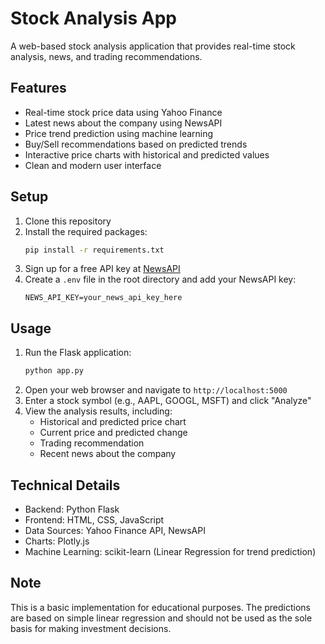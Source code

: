 # Stock Analysis App

A web-based stock analysis application that provides real-time stock analysis, news, and trading recommendations.

## Features

- Real-time stock price data using Yahoo Finance
- Latest news about the company using NewsAPI
- Price trend prediction using machine learning
- Buy/Sell recommendations based on predicted trends
- Interactive price charts with historical and predicted values
- Clean and modern user interface

## Setup

1. Clone this repository
2. Install the required packages:
   ```bash
   pip install -r requirements.txt
   ```
3. Sign up for a free API key at [NewsAPI](https://newsapi.org/)
4. Create a `.env` file in the root directory and add your NewsAPI key:
   ```
   NEWS_API_KEY=your_news_api_key_here
   ```

## Usage

1. Run the Flask application:
   ```bash
   python app.py
   ```
2. Open your web browser and navigate to `http://localhost:5000`
3. Enter a stock symbol (e.g., AAPL, GOOGL, MSFT) and click "Analyze"
4. View the analysis results, including:
   - Historical and predicted price chart
   - Current price and predicted change
   - Trading recommendation
   - Recent news about the company

## Technical Details

- Backend: Python Flask
- Frontend: HTML, CSS, JavaScript
- Data Sources: Yahoo Finance API, NewsAPI
- Charts: Plotly.js
- Machine Learning: scikit-learn (Linear Regression for trend prediction)

## Note

This is a basic implementation for educational purposes. The predictions are based on simple linear regression and should not be used as the sole basis for making investment decisions.
